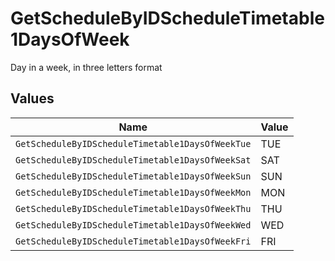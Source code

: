 # GetScheduleByIDScheduleTimetable1DaysOfWeek

Day in a week, in three letters format


## Values

| Name                                             | Value                                            |
| ------------------------------------------------ | ------------------------------------------------ |
| `GetScheduleByIDScheduleTimetable1DaysOfWeekTue` | TUE                                              |
| `GetScheduleByIDScheduleTimetable1DaysOfWeekSat` | SAT                                              |
| `GetScheduleByIDScheduleTimetable1DaysOfWeekSun` | SUN                                              |
| `GetScheduleByIDScheduleTimetable1DaysOfWeekMon` | MON                                              |
| `GetScheduleByIDScheduleTimetable1DaysOfWeekThu` | THU                                              |
| `GetScheduleByIDScheduleTimetable1DaysOfWeekWed` | WED                                              |
| `GetScheduleByIDScheduleTimetable1DaysOfWeekFri` | FRI                                              |
